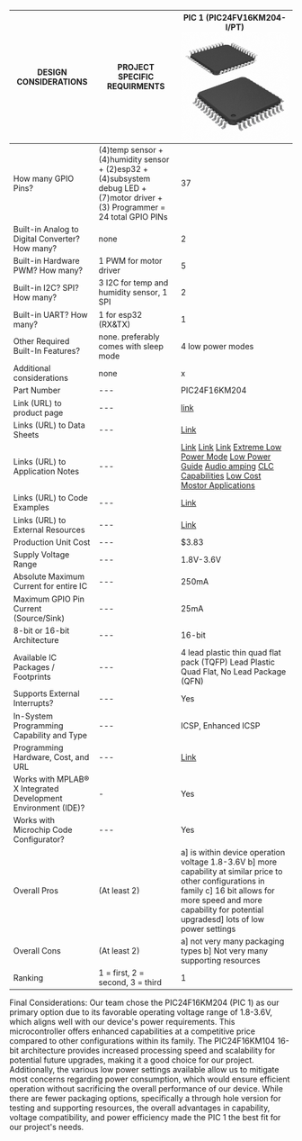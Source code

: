 

| DESIGN CONSIDERATIONS | PROJECT SPECIFIC REQUIRMENTS | PIC 1 (PIC24FV16KM204-I/PT) ![](PIC24FV16KM204.jpg)           | 
|-----------------------|---------------------------------------------------|------------------|
|How many GPIO Pins?|   (4)temp sensor + (4)humidity sensor + (2)esp32 + (4)subsystem debug LED + (7)motor driver +(3) Programmer = 24 total GPIO PINs |37|          21|      36|
|Built-in Analog to Digital Converter? How many?|none|                 2|
|Built-in Hardware PWM? How many?|1 PWM for motor driver|                 5|
|Built-in I2C? SPI? How many?|3 I2C for temp and humidity sensor, 1 SPI|                2|
|Built-in UART? How many?|1 for esp32 (RX&TX) |                 1|          2|      1|
|Other Required Built-In Features?|none. preferably comes with sleep mode|                 4 low power modes|
|Additional considerations |none|                 x|          x|      x|
|Part Number|                                              ---|                 PIC24F16KM204|          
|Link (URL) to product page|                               ---|                 [link](https://www.digikey.com/en/products/detail/duracell-industrial-operations-inc/AA-NIMH-DURACELL/16164081) | 
|Links (URL) to Data Sheets|                               ---|                 [Link](https://ww1.microchip.com/downloads/aemDocuments/documents/MCU16/ProductDocuments/DataSheets/PIC24FV16KM204-Family-Data-Sheet-DS30003030C.pdf)|  
|Links (URL) to Application Notes|                         ---|                 [Link](https://www.microchip.com/en-us/application-notes/an1044)  [Link](https://www.microchip.com/en-us/application-notes/an1095) [Link](https://www.microchip.com/en-us/application-notes/an1157) [Extreme Low Power Mode](https://www.microchip.com/en-us/application-notes/an1267) [Low Power Guide](https://www.microchip.com/en-us/application-notes/an1416) [Audio amping](https://www.microchip.com/en-us/application-notes/an1848-1) [CLC Capabilities](https://www.microchip.com/en-us/application-notes/an2133) [Low Cost Mostor Applications](https://www.microchip.com/en-us/application-notes/tb3152) | 
|Links (URL) to Code Examples|                             ---|                 [Link](https://www.microchip.com/en-us/code-examples?magellan=HA3XCZ3WpVgXyYVTLVgXiVaWJVgXSDF1LVgXClrLDU2HjUaWZZhXiUaWfHhUWT1PDkbTXik1pWfBkUnmOkx1WGo1JmrYHHxLOlJQTRbTukt1Wll9NIgLTREfASJQTRaKAS5aWivHtIfYmkaKASLMTR0G0VtLjUnW2IpE3FaKASLMTRaKAStaGlrTuVgXSYbWpVgXiknTtld9lUaWfZgXiUaWfHhImUaWZZhXiUaWpkdoGllXtlxU2FaKASKgTR)|
|Links (URL) to External Resources|                        ---|                 [Link](https://mu.microchip.com/)|
|Production Unit Cost|                                     ---|                 $3.83|
|Supply Voltage Range|                                     ---|                 1.8V-3.6V|
|Absolute Maximum Current for entire IC|                   ---|                 250mA|
|Maximum GPIO Pin Current (Source/Sink)|                   ---|                 25mA|
| 8-bit or 16-bit Architecture|                            ---|                 16-bit|
|Available IC Packages / Footprints |                      ---|                 4 lead plastic thin quad flat pack (TQFP)  Lead Plastic Quad Flat, No Lead Package (QFN) | 
|Supports External Interrupts? |                           ---|                 Yes|
|In-System Programming Capability and Type|                ---|                 ICSP, Enhanced ICSP| 
|Programming Hardware, Cost, and URL|                      ---|                 [Link](https://www.microchip.com/en-us/tools-resources/debug/programmers-debuggers)|
|Works with MPLAB® X Integrated Development Environment (IDE)?|                             -|                 Yes|
|Works with Microchip Code Configurator?|                  ---|                 Yes|
|Overall Pros|(At least 2)|                 a] is within device operation voltage 1.8-3.6V b] more capability at similar price to other configurations in family c] 16 bit allows for more speed and more capability for potential upgradesd] lots of low power settings|
|Overall Cons|(At least 2)|                 a] not very many packaging types b] Not very many supporting resources |
|Ranking|  1 = first, 2 = second, 3 = third |                 1| 

Final Considerations:
Our team chose the PIC24F16KM204 (PIC 1) as our primary option due to its favorable operating voltage range of 1.8-3.6V, which aligns well with our device's power requirements. This microcontroller offers enhanced capabilities at a competitive price compared to other configurations within its family. The PIC24F16KM104 16-bit architecture provides increased processing speed and scalability for potential future upgrades, making it a good choice for our project. Additionally, the various low power settings available allow us to mitigate most concerns regarding power consumption, which would ensure efficient operation without sacrificing the overall performance of our device. While there are fewer packaging options, specifically a through hole version for testing and supporting resources, the overall advantages in capability, voltage compatibility, and power efficiency made the PIC 1 the best fit for our project's needs.






